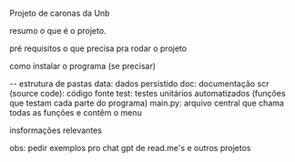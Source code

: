 Projeto de caronas da Unb 

resumo
o que é o projeto.

pré requisitos
o que precisa pra rodar o projeto

como instalar o programa
(se precisar)

-- estrutura de pastas 
data: dados persistido
doc: documentação
scr (source code): código fonte
test: testes unitários automatizados (funções que testam cada parte do programa)
main.py: arquivo central que chama todas as funções e contêm o menu



insformações relevantes

obs: pedir exemplos pro chat gpt de read.me's 
e outros projetos

